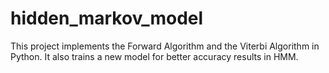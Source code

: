 # hidden_markov_model

This project implements the Forward Algorithm and the Viterbi Algorithm in Python. It also trains a new model for better accuracy results in HMM.
